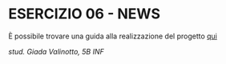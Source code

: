 # ESERCIZIO 06 - NEWS

È possibile trovare una guida alla realizzazione del progetto [qui]()

_stud. Giada Valinotto, 5B INF_

